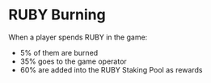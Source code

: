 # RUBY Burning

When a player spends RUBY in the game:&#x20;

* 5% of them are burned&#x20;
* 35% goes to the game operator&#x20;
* 60% are added into the RUBY Staking Pool as rewards
